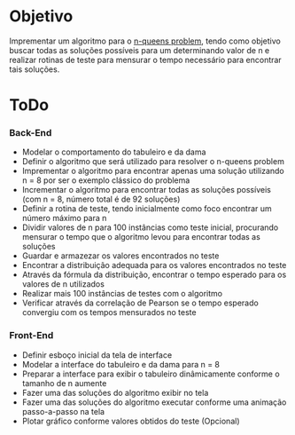 # Objetivo

Imprementar um algoritmo para o [n-queens problem](https://en.wikipedia.org/wiki/Eight_queens_puzzle), tendo como objetivo buscar todas as soluções possíveis para um determinando valor de n e realizar rotinas de teste para mensurar o tempo necessário para encontrar tais soluções. 

# ToDo

### Back-End

* Modelar o comportamento do tabuleiro e da dama
* Definir o algoritmo que será utilizado para resolver o n-queens problem
* Imprementar o algoritmo para encontrar apenas uma solução utilizando n = 8 por ser o exemplo clássico do problema
* Incrementar o algoritmo para encontrar todas as soluções possíveis (com n = 8, número total é de 92 soluções)
* Definir a rotina de teste, tendo inicialmente como foco encontrar um número máximo para n
* Dividir valores de n para 100 instâncias como teste inicial, procurando mensurar o tempo que o algoritmo levou para encontrar todas as soluções
* Guardar e armazezar os valores encontrados no teste
* Encontrar a distribuição adequada para os valores encontrados no teste
* Através da fórmula da distribuição, encontrar o tempo esperado para os valores de n utilizados
* Realizar mais 100 instâncias de testes com o algoritmo
* Verificar através da correlação de Pearson se o tempo esperado convergiu com os tempos mensurados no teste

### Front-End

* Definir esboço inicial da tela de interface
* Modelar a interface do tabuleiro e da dama para n = 8
* Preparar a interface para exibir o tabuleiro dinâmicamente conforme o tamanho de n aumente
* Fazer uma das soluções do algoritmo exibir no tela 
* Fazer uma das soluções do algoritmo executar conforme uma animação passo-a-passo na tela
* Plotar gráfico conforme valores obtidos do teste (Opcional)